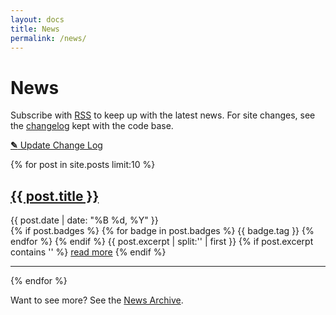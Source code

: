 ```yaml
---
layout: docs
title: News
permalink: /news/
---
```


# News

<p>Subscribe with <a href="{{ site.baseurl }}/feed.xml">RSS</a> to keep up with the latest news.
For site changes, see the <a href="https://github.com/{{ site.github_user }}/{{ site.github_repo }}/blob/master/CHANGELOG.md">changelog</a> kept with the code base.</p>

<p class="editor-link"><a href="cloudcannon:collections/_posts" class="btn"><strong>&#9998;</strong> Update Change Log</a></p>

{% for post in site.posts limit:10 %}
   <div class="post-preview">
   <h2><a href="{{ site.baseurl }}{{ post.url }}">{{ post.title }}</a></h2>
   <span class="post-date">{{ post.date | date: "%B %d, %Y" }}</span><br>
   {% if post.badges %}
   {% for badge in post.badges %}
   <span class="badge badge-{{ badge.type }}">{{ badge.tag }}</span>
   {% endfor %}
   {% endif %}
   {{ post.excerpt | split:'<!--more-->' | first }}
   {% if post.excerpt contains '<!--more-->' %}
      <a href="{{ site.baseurl }}{{ post.url }}">read more</a>
   {% endif %}
   </div>
   <hr>
{% endfor %}

Want to see more? See the <a href="{{ site.baseurl }}/archive/">News Archive</a>.
